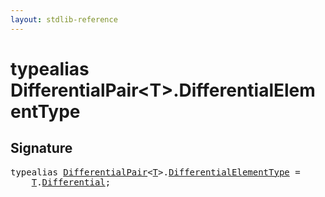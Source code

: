 ```yaml
---
layout: stdlib-reference
---
```


# typealias DifferentialPair\<T\>\.DifferentialElementType

## Signature

<pre>
<span class='code_keyword'>typealias</span> <a href="../types/differentialpair-0c/index.html" class="code_type">DifferentialPair</a>&lt;<a href="../types/differentialpair-0c/index.html#typeparam-T" class="code_type">T</a>&gt;.<a href="differentialelementtype-0cj.html" class="code_type">DifferentialElementType</a> = 
    <a href="../types/differentialpair-0c/index.html#typeparam-T" class="code_type">T</a>.<a href=".html" class="code_type">Differential</a>;
</pre>

